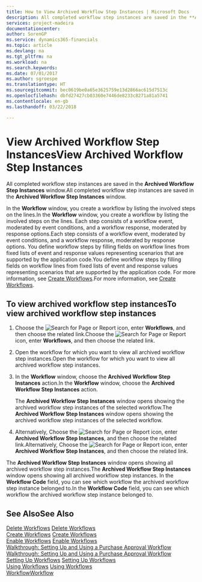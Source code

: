 ```yaml
---
title: How to View Archived Workflow Step Instances | Microsoft Docs
description: All completed workflow step instances are saved in the **Archived Workflow Step Instances** window.
services: project-madeira
documentationcenter: 
author: SorenGP
ms.service: dynamics365-financials
ms.topic: article
ms.devlang: na
ms.tgt_pltfrm: na
ms.workload: na
ms.search.keywords: 
ms.date: 07/01/2017
ms.author: sgroespe
ms.translationtype: HT
ms.sourcegitcommit: bec0619be0a65e3625759e13d2866ac615d7513c
ms.openlocfilehash: dbfd27427cb03360e7446de8233c8271a81a5741
ms.contentlocale: en-gb
ms.lasthandoff: 03/22/2018

---
```

# <a name="view-archived-workflow-step-instances"></a><span data-ttu-id="4294a-103">View Archived Workflow Step Instances</span><span class="sxs-lookup"><span data-stu-id="4294a-103">View Archived Workflow Step Instances</span></span>
<span data-ttu-id="4294a-104">All completed workflow step instances are saved in the **Archived Workflow Step Instances** window.</span><span class="sxs-lookup"><span data-stu-id="4294a-104">All completed workflow step instances are saved in the **Archived Workflow Step Instances** window.</span></span>  

 <span data-ttu-id="4294a-105">In the **Workflow** window, you create a workflow by listing the involved steps on the lines.</span><span class="sxs-lookup"><span data-stu-id="4294a-105">In the **Workflow** window, you create a workflow by listing the involved steps on the lines.</span></span> <span data-ttu-id="4294a-106">Each step consists of a workflow event, moderated by event conditions, and a workflow response, moderated by response options.</span><span class="sxs-lookup"><span data-stu-id="4294a-106">Each step consists of a workflow event, moderated by event conditions, and a workflow response, moderated by response options.</span></span> <span data-ttu-id="4294a-107">You define workflow steps by filling fields on workflow lines from fixed lists of event and response values representing scenarios that are supported by the application code.</span><span class="sxs-lookup"><span data-stu-id="4294a-107">You define workflow steps by filling fields on workflow lines from fixed lists of event and response values representing scenarios that are supported by the application code.</span></span> <span data-ttu-id="4294a-108">For more information, see [Create Workflows](across-how-to-create-workflows.md).</span><span class="sxs-lookup"><span data-stu-id="4294a-108">For more information, see [Create Workflows](across-how-to-create-workflows.md).</span></span>  

## <a name="to-view-archived-workflow-step-instances"></a><span data-ttu-id="4294a-109">To view archived workflow step instances</span><span class="sxs-lookup"><span data-stu-id="4294a-109">To view archived workflow step instances</span></span>  
1.  <span data-ttu-id="4294a-110">Choose the ![Search for Page or Report](media/ui-search/search_small.png "Search for Page or Report icon") icon, enter **Workflows**, and then choose the related link.</span><span class="sxs-lookup"><span data-stu-id="4294a-110">Choose the ![Search for Page or Report](media/ui-search/search_small.png "Search for Page or Report icon") icon, enter **Workflows**, and then choose the related link.</span></span>  
2.  <span data-ttu-id="4294a-111">Open the workflow for which you want to view all archived workflow step instances.</span><span class="sxs-lookup"><span data-stu-id="4294a-111">Open the workflow for which you want to view all archived workflow step instances.</span></span>  
3.  <span data-ttu-id="4294a-112">In the **Workflow** window, choose the **Archived Workflow Step Instances** action.</span><span class="sxs-lookup"><span data-stu-id="4294a-112">In the **Workflow** window, choose the **Archived Workflow Step Instances** action.</span></span>  

    <span data-ttu-id="4294a-113">The **Archived Workflow Step Instances** window opens showing the archived workflow step instances of the selected workflow.</span><span class="sxs-lookup"><span data-stu-id="4294a-113">The **Archived Workflow Step Instances** window opens showing the archived workflow step instances of the selected workflow.</span></span>  
4.  <span data-ttu-id="4294a-114">Alternatively, Choose the ![Search for Page or Report](media/ui-search/search_small.png "Search for Page or Report icon") icon, enter **Archived Workflow Step Instances**, and then choose the related link.</span><span class="sxs-lookup"><span data-stu-id="4294a-114">Alternatively, Choose the ![Search for Page or Report](media/ui-search/search_small.png "Search for Page or Report icon") icon, enter **Archived Workflow Step Instances**, and then choose the related link.</span></span>  

<span data-ttu-id="4294a-115">The **Archived Workflow Step Instances** window opens showing all archived workflow step instances.</span><span class="sxs-lookup"><span data-stu-id="4294a-115">The **Archived Workflow Step Instances** window opens showing all archived workflow step instances.</span></span> <span data-ttu-id="4294a-116">In the **Workflow Code** field, you can see which workflow the archived workflow step instance belonged to.</span><span class="sxs-lookup"><span data-stu-id="4294a-116">In the **Workflow Code** field, you can see which workflow the archived workflow step instance belonged to.</span></span>  

## <a name="see-also"></a><span data-ttu-id="4294a-117">See Also</span><span class="sxs-lookup"><span data-stu-id="4294a-117">See Also</span></span>  
 <span data-ttu-id="4294a-118">[Delete Workflows](across-how-to-delete-workflows.md) </span><span class="sxs-lookup"><span data-stu-id="4294a-118">[Delete Workflows](across-how-to-delete-workflows.md) </span></span>  
 <span data-ttu-id="4294a-119">[Create Workflows](across-how-to-create-workflows.md) </span><span class="sxs-lookup"><span data-stu-id="4294a-119">[Create Workflows](across-how-to-create-workflows.md) </span></span>  
 <span data-ttu-id="4294a-120">[Enable Workflows](across-how-to-enable-workflows.md) </span><span class="sxs-lookup"><span data-stu-id="4294a-120">[Enable Workflows](across-how-to-enable-workflows.md) </span></span>  
 <span data-ttu-id="4294a-121">[Walkthrough: Setting Up and Using a Purchase Approval Workflow](walkthrough-setting-up-and-using-a-purchase-approval-workflow.md) </span><span class="sxs-lookup"><span data-stu-id="4294a-121">[Walkthrough: Setting Up and Using a Purchase Approval Workflow](walkthrough-setting-up-and-using-a-purchase-approval-workflow.md) </span></span>  
 <span data-ttu-id="4294a-122">[Setting Up Workflows](across-set-up-workflows.md) </span><span class="sxs-lookup"><span data-stu-id="4294a-122">[Setting Up Workflows](across-set-up-workflows.md) </span></span>  
 <span data-ttu-id="4294a-123">[Using Workflows](across-use-workflows.md) </span><span class="sxs-lookup"><span data-stu-id="4294a-123">[Using Workflows](across-use-workflows.md) </span></span>  
 [<span data-ttu-id="4294a-124">Workflow</span><span class="sxs-lookup"><span data-stu-id="4294a-124">Workflow</span></span>](across-workflow.md)

